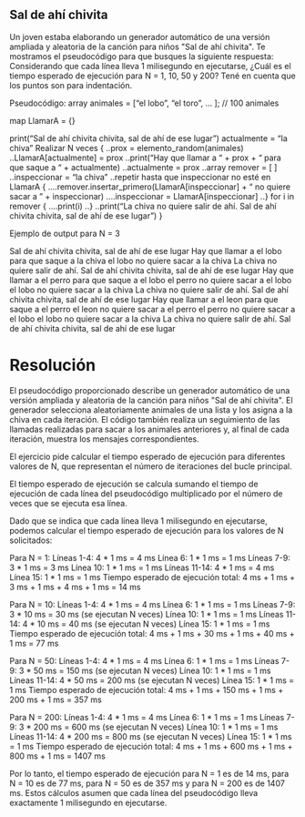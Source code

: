 ## Sal de ahí chivita
Un joven estaba elaborando un generador automático de una versión ampliada y aleatoria de la canción para niños "Sal de ahí chivita". Te mostramos el pseudocódigo para que busques la siguiente respuesta:
Considerando que cada línea lleva 1 milisegundo en ejecutarse,
¿Cuál es el tiempo esperado de ejecución para N = 1, 10, 50 y 200? Tené en cuenta que los puntos son para indentación.

Pseudocódigo:
array animales = [“el lobo”, “el toro”, … ]; // 100 animales

map LlamarA = {}

print(“Sal de ahí chivita chivita, sal de ahí de ese lugar”)
actualmente = “la chiva”
Realizar N veces {
..prox = elemento_random(animales)
..LlamarA[actualmente] = prox
..print(“Hay que llamar a “ + prox + “ para que saque a “ + actualmente)
..actualmente = prox
..array remover = [ ]
..inspeccionar = “la chiva”
..repetir hasta que inspeccionar no esté en LlamarA {
....remover.insertar_primero(LlamarA[inspeccionar] + “ no quiere sacar a ” + inspeccionar)
....inspeccionar = LlamarA[inspeccionar]
..}
for i in remover {
....print(i)
..}
..print(“La chiva no quiere salir de ahí. Sal de ahí chivita chivita, sal de ahí de ese lugar”)
}


Ejemplo de output para N = 3

Sal de ahí chivita chivita, sal de ahí de ese lugar
Hay que llamar a el lobo para que saque a la chiva
el lobo no quiere sacar a la chiva
La chiva no quiere salir de ahí. Sal de ahí chivita chivita, sal de ahí de ese lugar
Hay que llamar a el perro para que saque a el lobo
el perro no quiere sacar a el lobo
el lobo no quiere sacar a la chiva
La chiva no quiere salir de ahí. Sal de ahí chivita chivita, sal de ahí de ese lugar
Hay que llamar a el leon para que saque a el perro
el leon no quiere sacar a el perro
el perro no quiere sacar a el lobo
el lobo no quiere sacar a la chiva
La chiva no quiere salir de ahí. Sal de ahí chivita chivita, sal de ahí de ese lugar

# Resolución

El pseudocódigo proporcionado describe un generador automático de una versión ampliada y aleatoria de la canción para niños "Sal de ahí chivita". El generador selecciona aleatoriamente animales de una lista y los asigna a la chiva en cada iteración. El código también realiza un seguimiento de las llamadas realizadas para sacar a los animales anteriores y, al final de cada iteración, muestra los mensajes correspondientes.

El ejercicio pide calcular el tiempo esperado de ejecución para diferentes valores de N, que representan el número de iteraciones del bucle principal.

El tiempo esperado de ejecución se calcula sumando el tiempo de ejecución de cada línea del pseudocódigo multiplicado por el número de veces que se ejecuta esa línea.

Dado que se indica que cada línea lleva 1 milisegundo en ejecutarse, podemos calcular el tiempo esperado de ejecución para los valores de N solicitados:

Para N = 1:
Líneas 1-4: 4 * 1 ms = 4 ms
Línea 6: 1 * 1 ms = 1 ms
Líneas 7-9: 3 * 1 ms = 3 ms
Línea 10: 1 * 1 ms = 1 ms
Líneas 11-14: 4 * 1 ms = 4 ms
Línea 15: 1 * 1 ms = 1 ms
Tiempo esperado de ejecución total: 4 ms + 1 ms + 3 ms + 1 ms + 4 ms + 1 ms = 14 ms

Para N = 10:
Líneas 1-4: 4 * 1 ms = 4 ms
Línea 6: 1 * 1 ms = 1 ms
Líneas 7-9: 3 * 10 ms = 30 ms (se ejecutan N veces)
Línea 10: 1 * 1 ms = 1 ms
Líneas 11-14: 4 * 10 ms = 40 ms (se ejecutan N veces)
Línea 15: 1 * 1 ms = 1 ms
Tiempo esperado de ejecución total: 4 ms + 1 ms + 30 ms + 1 ms + 40 ms + 1 ms = 77 ms

Para N = 50:
Líneas 1-4: 4 * 1 ms = 4 ms
Línea 6: 1 * 1 ms = 1 ms
Líneas 7-9: 3 * 50 ms = 150 ms (se ejecutan N veces)
Línea 10: 1 * 1 ms = 1 ms
Líneas 11-14: 4 * 50 ms = 200 ms (se ejecutan N veces)
Línea 15: 1 * 1 ms = 1 ms
Tiempo esperado de ejecución total: 4 ms + 1 ms + 150 ms + 1 ms + 200 ms + 1 ms = 357 ms

Para N = 200:
Líneas 1-4: 4 * 1 ms = 4 ms
Línea 6: 1 * 1 ms = 1 ms
Líneas 7-9: 3 * 200 ms = 600 ms (se ejecutan N veces)
Línea 10: 1 * 1 ms = 1 ms
Líneas 11-14: 4 * 200 ms = 800 ms (se ejecutan N veces)
Línea 15: 1 * 1 ms = 1 ms
Tiempo esperado de ejecución total: 4 ms + 1 ms + 600 ms + 1 ms + 800 ms + 1 ms = 1407 ms

Por lo tanto, el tiempo esperado de ejecución para N = 1 es de 14 ms, para N = 10 es de 77 ms, para N = 50 es de 357 ms y para N = 200 es de 1407 ms. Estos cálculos asumen que cada línea del pseudocódigo lleva exactamente 1 milisegundo en ejecutarse.